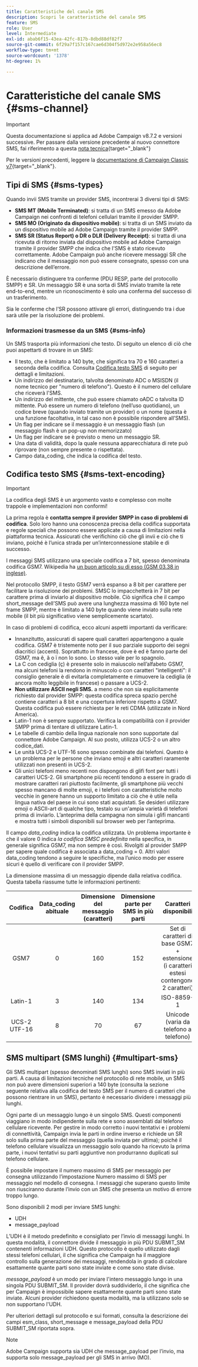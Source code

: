 ```yaml
---
title: Caratteristiche del canale SMS
description: Scopri le caratteristiche del canale SMS
feature: SMS
role: User
level: Intermediate
exl-id: abab6f15-43ea-42fc-817b-8dbd88df82f7
source-git-commit: 6f29a7f157c167cae6d304f5d972e2e958a56ec8
workflow-type: tm+mt
source-wordcount: '1378'
ht-degree: 1%

---
```


# Caratteristiche del canale SMS {#sms-channel}

>[!IMPORTANT]
>
>Questa documentazione si applica ad Adobe Campaign v8.7.2 e versioni successive. Per passare dalla versione precedente al nuovo connettore SMS, fai riferimento a questa [nota tecnica](https://experienceleague.adobe.com/docs/campaign/technotes-ac/tn-new/sms-migration){target="_blank"}
>
>Per le versioni precedenti, leggere la [documentazione di Campaign Classic v7](https://experienceleague.adobe.com/en/docs/campaign-classic/using/sending-messages/sending-messages-on-mobiles/sms-set-up/sms-set-up){target="_blank"}.

## Tipi di SMS {#sms-types}

Quando invii SMS tramite un provider SMS, incontrerai 3 diversi tipi di SMS:

* **SMS MT (Mobile Terminated)**: si tratta di un SMS emesso da Adobe Campaign nei confronti di telefoni cellulari tramite il provider SMPP.
* **SMS MO (Originato da dispositivo mobile)**: si tratta di un SMS inviato da un dispositivo mobile ad Adobe Campaign tramite il provider SMPP.
* **SMS SR (Status Report) o DR o DLR (Delivery Receipt)**: si tratta di una ricevuta di ritorno inviata dal dispositivo mobile ad Adobe Campaign tramite il provider SMPP che indica che l&#39;SMS è stato ricevuto correttamente. Adobe Campaign può anche ricevere messaggi SR che indicano che il messaggio non può essere consegnato, spesso con una descrizione dell’errore.

È necessario distinguere tra conferme (PDU RESP, parte del protocollo SMPP) e SR. Un messaggio SR è una sorta di SMS inviato tramite la rete end-to-end, mentre un riconoscimento è solo una conferma del successo di un trasferimento.

Sia le conferme che l’SR possono attivare gli errori, distinguendo tra i due sarà utile per la risoluzione dei problemi.

### Informazioni trasmesse da un SMS  {#sms-info}

Un SMS trasporta più informazioni che testo. Di seguito un elenco di ciò che puoi aspettarti di trovare in un SMS:

* Il testo, che è limitato a 140 byte, che significa tra 70 e 160 caratteri a seconda della codifica. Consulta [Codifica testo SMS](#sms-text-encoding) di seguito per dettagli e limitazioni.
* Un indirizzo del destinatario, talvolta denominato ADC o MSISDN (il nome tecnico per &quot;numero di telefono&quot;). Questo è il numero del cellulare che riceverà l&#39;SMS.
* Un indirizzo del mittente, che può essere chiamato oADC o talvolta ID mittente. Può essere un numero di telefono (nell’uso quotidiano), un codice breve (quando inviato tramite un provider) o un nome (questa è una funzione facoltativa, in tal caso non è possibile rispondere all’SMS).
* Un flag per indicare se il messaggio è un messaggio flash (un messaggio flash è un pop-up non memorizzato)
* Un flag per indicare se è previsto o meno un messaggio SR.
* Una data di validità, dopo la quale nessuna apparecchiatura di rete può riprovare (non sempre presente o rispettata).
* Campo data_coding, che indica la codifica del testo.

## Codifica testo SMS {#sms-text-encoding}

>[!IMPORTANT]
>
>La codifica degli SMS è un argomento vasto e complesso con molte trappole e implementazioni non conformi!

La prima regola è **contatta sempre il provider SMPP in caso di problemi di codifica**. Solo loro hanno una conoscenza precisa della codifica supportata e regole speciali che possono essere applicate a causa di limitazioni nella piattaforma tecnica. Assicurati che verifichino ciò che gli invii e ciò che ti inviano, poiché è l’unica strada per un’interconnessione stabile e di successo.

I messaggi SMS utilizzano una speciale codifica a 7 bit, spesso denominata codifica GSM7.  Wikipedia ha [un buon articolo su di esso (GSM 03.38 in inglese)](https://en.wikipedia.org/wiki/GSM_03.38).

Nel protocollo SMPP, il testo GSM7 verrà espanso a 8 bit per carattere per facilitare la risoluzione dei problemi. SMSC lo impacchetterà in 7 bit per carattere prima di inviarlo al dispositivo mobile. Ciò significa che il campo short_message dell’SMS può avere una lunghezza massima di 160 byte nel frame SMPP, mentre è limitato a 140 byte quando viene inviato sulla rete mobile (il bit più significativo viene semplicemente scartato).

In caso di problemi di codifica, ecco alcuni aspetti importanti da verificare:
* Innanzitutto, assicurati di sapere quali caratteri appartengono a quale codifica. GSM7 è tristemente noto per il suo parziale supporto dei segni diacritici (accenti). Soprattutto in francese, dove è ed è fanno parte del GSM7, ma ê, â o ï non lo sono. Lo stesso vale per lo spagnolo.
* La C con cediglia (ç) è presente solo in maiuscolo nell’alfabeto GSM7, ma alcuni telefoni la rendono in minuscolo o con caratteri &quot;intelligenti&quot;: il consiglio generale è di evitarla completamente e rimuovere la cediglia (è ancora molto leggibile in francese) o passare a UCS-2.
* **Non utilizzare ASCII negli SMS.** a meno che non sia esplicitamente richiesto dal provider SMPP: questa codifica spreca spazio perché contiene caratteri a 8 bit e una copertura inferiore rispetto a GSM7. Questa codifica può essere richiesta per le reti CDMA (utilizzate in Nord America).
* Latin-1 non è sempre supportato. Verifica la compatibilità con il provider SMPP prima di tentare di utilizzare Latin-1.
* Le tabelle di cambio della lingua nazionale non sono supportate dal connettore Adobe Campaign. Al suo posto, utilizza UCS-2 o un altro codice_dati.
* Le unità UCS-2 e UTF-16 sono spesso combinate dai telefoni. Questo è un problema per le persone che inviano emoji e altri caratteri raramente utilizzati non presenti in UCS-2.
* Gli unici telefoni meno recenti non dispongono di glifi font per tutti i caratteri UCS-2. Gli smartphone più recenti tendono a essere in grado di mostrare caratteri rari piuttosto facilmente, gli smartphone più vecchi spesso mancano di molte emoji, e i telefoni con caratteristiche molto vecchie in genere hanno un supporto limitato a ciò che è utile nella lingua nativa del paese in cui sono stati acquistati. Se desideri utilizzare emoji o ASCII-art di qualche tipo, testalo su un&#39;ampia varietà di telefoni prima di inviarlo. L’anteprima della campagna non simula i glifi mancanti e mostra tutti i simboli disponibili sul browser web per l’anteprima.

Il campo *data_coding* indica la codifica utilizzata. Un problema importante è che il valore 0 indica *la codifica SMSC predefinita* nella specifica, in generale significa GSM7, ma non sempre è così. Rivolgiti al provider SMPP per sapere quale codifica è associata a data_coding = 0. Altri valori data_coding tendono a seguire le specifiche, ma l’unico modo per essere sicuri è quello di verificare con il provider SMPP.

La dimensione massima di un messaggio dipende dalla relativa codifica. Questa tabella riassume tutte le informazioni pertinenti:

| Codifica | Data_coding abituale | Dimensione del messaggio (caratteri) | Dimensione parte per SMS in più parti | Caratteri disponibili |
|:-:|:-:|:-:|:-:|:-:|  
| GSM7 | 0 | 160 | 152 | Set di caratteri di base GSM7 + estensione (i caratteri estesi contengono 2 caratteri) |
| Latin-1 | 3 | 140 | 134 | ISO-8859-1 |
| UCS-2 UTF-16 | 8 | 70 | 67 | Unicode (varia da telefono a telefono) |

## SMS multipart (SMS lunghi) {#multipart-sms}

Gli SMS multipart (spesso denominati SMS lunghi) sono SMS inviati in più parti. A causa di limitazioni tecniche nel protocollo di rete mobile, un SMS non può avere dimensioni superiori a 140 byte (consulta la sezione seguente relativa alla codifica del testo SMS per il numero di caratteri che possono rientrare in un SMS), pertanto è necessario dividere i messaggi più lunghi.

Ogni parte di un messaggio lungo è un singolo SMS. Questi componenti viaggiano in modo indipendente sulla rete e sono assemblati dal telefono cellulare ricevente. Per gestire in modo corretto i nuovi tentativi e i problemi di connettività, Campaign invia le parti in ordine inverso e richiede un SR solo sulla prima parte del messaggio (quella inviata per ultima); poiché il telefono cellulare visualizza un messaggio solo quando ha ricevuto la prima parte, i nuovi tentativi su parti aggiuntive non produrranno duplicati sul telefono cellulare.

È possibile impostare il numero massimo di SMS per messaggio per consegna utilizzando l’impostazione Numero massimo di SMS per messaggio nel modello di consegna. I messaggi che superano questo limite non riusciranno durante l’invio con un SMS che presenta un motivo di errore troppo lungo.

Sono disponibili 2 modi per inviare SMS lunghi:

* UDH
* message_payload

L’UDH è il metodo predefinito e consigliato per l’invio di messaggi lunghi. In questa modalità, il connettore divide il messaggio in più PDU SUBMIT_SM contenenti informazioni UDH. Questo protocollo è quello utilizzato dagli stessi telefoni cellulari, il che significa che Campaign ha il maggiore controllo sulla generazione dei messaggi, rendendola in grado di calcolare esattamente quante parti sono state inviate e come sono state divise.

*message_payload* è un modo per inviare l&#39;intero messaggio lungo in una singola PDU SUBMIT_SM. Il provider dovrà suddividerlo, il che significa che per Campaign è impossibile sapere esattamente quante parti sono state inviate. Alcuni provider richiedono questa modalità, ma la utilizzano solo se non supportano l&#39;UDH.

Per ulteriori dettagli sul protocollo e sui formati, consulta la descrizione dei campi esm_class, short_message e message_payload della PDU SUBMIT_SM riportata sopra.

>[!NOTE]
>
>Adobe Campaign supporta sia UDH che message_payload per l’invio, ma supporta solo message_payload per gli SMS in arrivo (MO).
